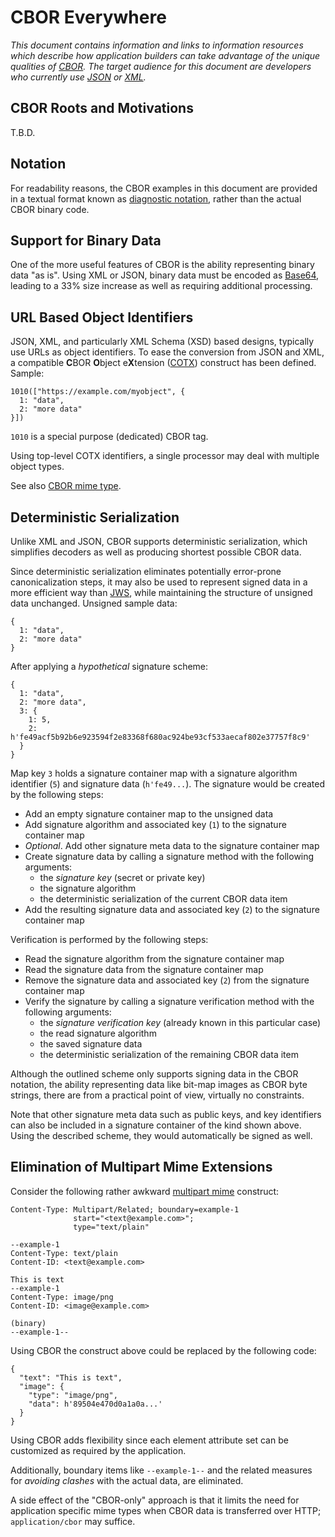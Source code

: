 # CBOR Everywhere

*This document contains information and links to information resources which describe
how application builders can take advantage of the unique
qualities of [CBOR](https://www.rfc-editor.org/rfc/rfc8949.html).
The target audience for this document are developers who currently
use [JSON](https://www.rfc-editor.org/rfc/rfc8259) or
[XML](https://www.w3.org/XML/).*

## CBOR Roots and Motivations
T.B.D.

## Notation
For readability reasons, the CBOR examples in this document are provided
in a textual format known as 
[diagnostic notation](https://www.rfc-editor.org/rfc/rfc8949#name-diagnostic-notation),
rather than the actual CBOR binary code.

## Support for Binary Data
One of the more useful features of CBOR is the ability representing binary data
"as is".  Using XML or JSON, binary data must be encoded
as [Base64](https://www.rfc-editor.org/rfc/rfc4648), leading to
a 33% size increase as well as requiring additional processing.

## URL Based Object Identifiers
JSON, XML, and particularly XML Schema (XSD) based designs, typically
use URLs as object identifiers.
To ease the conversion from JSON and XML, a compatible
**C**BOR&nbsp;**O**bject&nbsp;e**X**tension
([COTX](https://www.ietf.org/archive/id/draft-rundgren-cotx-03.html))
construct has been defined.  Sample:

```
1010(["https://example.com/myobject", {
  1: "data",
  2: "more data"
}])
```
`1010` is a special purpose (dedicated) CBOR tag.

Using top-level COTX identifiers, a single processor may deal with
multiple object types.

See also [CBOR mime type](#cbor-mime-type).

## Deterministic Serialization
Unlike XML and JSON, CBOR supports deterministic serialization,
which simplifies decoders as well as producing shortest possible CBOR data.

Since deterministic serialization eliminates potentially
error-prone canonicalization steps, it may also be used
to represent signed data in a more efficient way than 
[JWS](https://www.rfc-editor.org/rfc/rfc7515.html),
while maintaining the structure of unsigned data unchanged.
Unsigned sample data:

```
{
  1: "data",
  2: "more data"
}
```
After applying a *hypothetical* signature scheme:

```
{
  1: "data",
  2: "more data",
  3: {
    1: 5,
    2: h'fe49acf5b92b6e923594f2e83368f680ac924be93cf533aecaf802e37757f8c9'
  }
}
```
Map key `3` holds a signature container map with
a signature algorithm identifier (`5`) and signature data (`h'fe49...`).
The signature would be created by the following steps:
- Add an empty signature container map to the unsigned data
- Add signature algorithm and associated key (`1`) to the signature container map
- *Optional*. Add other signature meta data to the signature container map
- Create signature data by calling a signature method with the following arguments:
    - the *signature key* (secret or private key)
    - the signature algorithm
    - the deterministic serialization of the current CBOR data item
- Add the resulting signature data and associated key (`2`) to the signature container map

Verification is performed by the following steps:
- Read the signature algorithm from the signature container map
- Read the signature data from the signature container map
- Remove the signature data and associated key (`2`) from the signature container map
- Verify the signature by calling a signature verification method with the following arguments:
    - the *signature verification key* (already known in this particular case)
    - the read signature algorithm
    - the saved signature data
    - the deterministic serialization of the remaining CBOR data item
 
Although the outlined scheme only supports signing data in the CBOR
notation, the ability representing data like bit-map images as CBOR
byte strings, there are from a practical point of view,
virtually no constraints.

Note that other signature meta data such as public keys,
and key identifiers can also be included in a signature container
of the kind shown above.  Using the described scheme,
they would automatically be signed as well.
 
## Elimination of Multipart Mime Extensions
Consider the following rather awkward 
[multipart mime](https://www.rfc-editor.org/rfc/rfc2046) construct:

```
Content-Type: Multipart/Related; boundary=example-1
              start="<text@example.com>";
              type="text/plain"

--example-1
Content-Type: text/plain
Content-ID: <text@example.com>

This is text
--example-1
Content-Type: image/png
Content-ID: <image@example.com>

(binary)
--example-1--
```
Using CBOR the construct above could be replaced by the following code:

```
{
  "text": "This is text",
  "image": {
    "type": "image/png",
    "data": h'89504e470d0a1a0a...'
  }
}
```
Using CBOR adds flexibility since each element attribute set
can be customized as required by the application.

Additionally, boundary items like `--example-1--` and the
related measures for *avoiding clashes* with the actual data,
are eliminated.

<a id="cbor-mime-type"></a>A side effect of the "CBOR-only" approach is that
it limits the need for application specific mime types when CBOR data is
transferred over HTTP; `application/cbor` may suffice.

